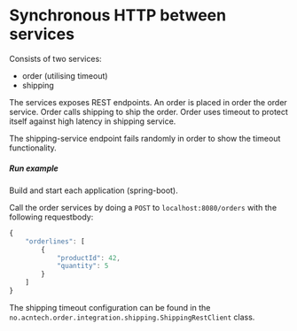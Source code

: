 # Synchronous HTTP between services

Consists of two services:

- order (utilising timeout)
- shipping

The services exposes REST endpoints.
An order is placed in order the order service. Order calls shipping to ship the order.
Order uses timeout to protect itself against high latency in shipping service.

The shipping-service endpoint fails randomly in order to show the
timeout functionality.

##### Run example

Build and start each application (spring-boot).

Call the order services by doing a `POST` to `localhost:8080/orders` with the following requestbody:

```js
{
    "orderlines": [
        {
            "productId": 42,
            "quantity": 5
        }
    ]
}
``` 

The shipping timeout configuration can be found in the
`no.acntech.order.integration.shipping.ShippingRestClient` class.
